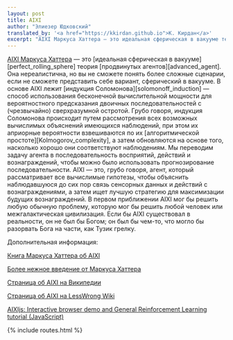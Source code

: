 ```yaml
---
layout: post
title: AIXI
author: "Элиезер Юдковский"
translated_by: '<a href="https://kkirdan.github.io">К. Кирдан</a>'
excerpt: "AIXI Маркуса Хаттера — это идеальная сферическая в вакууме теория продвинутых агентов. Она нереалистична, но вы не сможете понять более сложные сценарии, если не сможете представить себе вариант, сферический в вакууме."
---
```

[AIXI Маркуса Хаттера](http://www.hutter1.net/ai/aixigentle.htm) — это [идеальная сферическая в вакууме][perfect_rolling_sphere] теория [продвинутых агентов][advanced_agent]. Она нереалистична, но вы не сможете понять более сложные сценарии, если не сможете представить себе вариант, сферический в вакууме. В основе AIXI лежит [индукция Соломонова][solomonoff_induction] — способ использования бесконечной вычислительной мощности для вероятностного предсказания двоичных последовательностей с (чрезвычайно) сверхразумной остротой. Грубо говоря, индукция Соломонова происходит путем рассмотрения всех возможных вычислимых объяснений имеющихся наблюдений, при этом их априорные вероятности взвешиваются по их [алгоритмической простоте][Kolmogorov_complexity], а затем обновляются на основе того, насколько хорошо они соответствуют наблюдениям. Мы переводим задачу агента в последовательность восприятий, действий и вознаграждений, чтобы можно было использовать прогнозирование последовательности. AIXI — это, грубо говоря, агент, который рассматривает все вычислимые гипотезы, чтобы объяснить наблюдавшуюся до сих пор связь сенсорных данных и действий с вознаграждениями, а затем ищет лучшую стратегию для максимизации будущих вознаграждений. В первом приближении AIXI мог бы решить любую обычную проблему, которую мог бы решить любой человек или межгалактическая цивилизация. Если бы AIXI существовал в реальности, он не был бы Богом; он был бы чем-то, что могло бы разорвать Бога на части, как Тузик грелку.

Дополнительная информация:

[Книга Маркуса Хаттера об AIXI](http://www.hutter1.net/ai/uaibook.htm)

[Более нежное введение от Маркуса Хаттера](http://www.hutter1.net/ai/aixigentle.htm)

[Страница об AIXI на Википедии](https://en.wikipedia.org/wiki/AIXI)

[Страница об AIXI на LessWrong Wiki](https://wiki.lesswrong.com/wiki/AIXI)

[AIXIjs: Interactive browser demo and General Reinforcement Learning tutorial (JavaScript)](http://aslanides.io/aixijs/)

{% include routes.html %}
